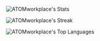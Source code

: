 ![ATOMworkplace's Stats](https://github-readme-stats.vercel.app/api?username=ATOMworkplace&theme=dark&show_icons=true&hide_border=true&count_private=true)

![ATOMworkplace's Streak](https://github-readme-streak-stats.herokuapp.com/?user=ATOMworkplace&theme=dark&hide_border=true)

![ATOMworkplace's Top Languages](https://github-readme-stats.vercel.app/api/top-langs/?username=ATOMworkplace&theme=dark&show_icons=true&hide_border=true&layout=compact)
